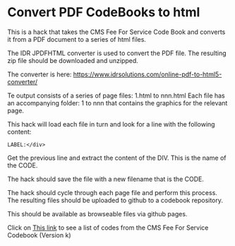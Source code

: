 # Convert PDF CodeBooks to html

This is a hack that takes the CMS Fee For Service Code Book and converts
it from a PDF document to a series of html files.

The IDR JPDFHTML converter is used to convert the PDF file.
The resulting zip file should be downloaded and unzipped.

The converter is here:
https://www.idrsolutions.com/online-pdf-to-html5-converter/


Te output consists of a series of page files: 1.html to nnn.html
Each file has an accompanying folder: 1 to nnn that contains the graphics
for the relevant page.

This hack will load each file in turn and look for a line with the following 
content:

    LABEL:</div>
    
Get the previous line and extract the content of the DIV. This is the name 
of the CODE.

The hack should save the file with a new filename that is the CODE.

The hack should cycle through each page file and perform this process.
The resulting files should be uploaded to github to a codebook repository.

This should be available as browseable files via github pages.

Click on [This link](./content/codes/index.html) to see a list of codes from
the CMS Fee For Service Codebook (Version k)